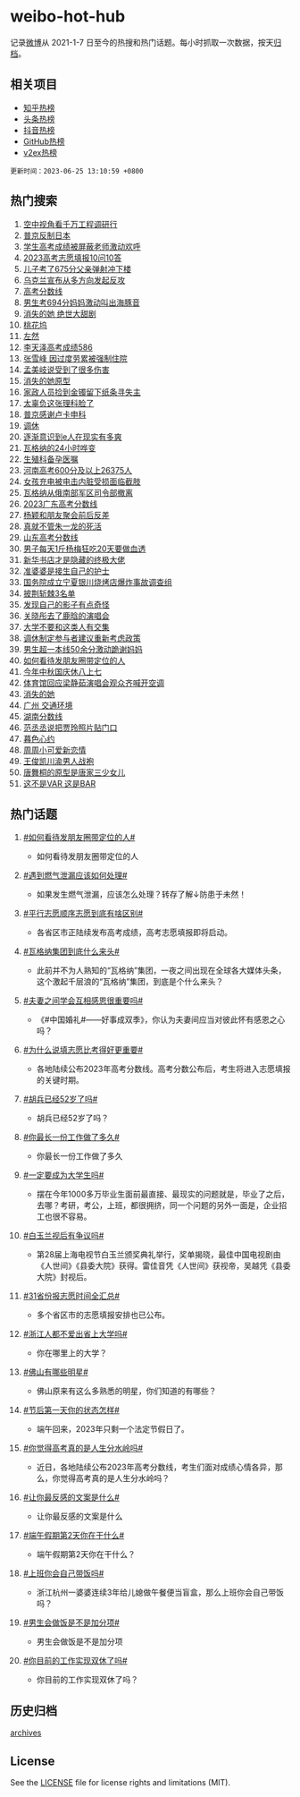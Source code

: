 # weibo-hot-hub

记录[微博](https://www.weibo.com)从 2021-1-7 日至今的热搜和热门话题。每小时抓取一次数据，按天[归档](archives)。

## 相关项目

- [知乎热榜](https://github.com/lonnyzhang423/zhihu-hot-hub)
- [头条热榜](https://github.com/lonnyzhang423/toutiao-hot-hub)
- [抖音热榜](https://github.com/lonnyzhang423/douyin-hot-hub)
- [GitHub热榜](https://github.com/lonnyzhang423/github-hot-hub)
- [v2ex热榜](https://github.com/lonnyzhang423/v2ex-hot-hub)


`更新时间：2023-06-25 13:10:59 +0800`

## 热门搜索

1. [空中视角看千万工程调研行](https://m.weibo.cn/search?containerid=100103type%3D1%26t%3D10%26q%3D%23%E7%A9%BA%E4%B8%AD%E8%A7%86%E8%A7%92%E7%9C%8B%E5%8D%83%E4%B8%87%E5%B7%A5%E7%A8%8B%E8%B0%83%E7%A0%94%E8%A1%8C%23&stream_entry_id=51&isnewpage=1&extparam=seat%3D1%26c_type%3D51%26dgr%3D0%26cate%3D10103%26pos%3D0%26stream_entry_id%3D51%26filter_type%3Drealtimehot%26display_time%3D1687669858%26pre_seqid%3D168766985844102715891&luicode=10000011&lfid=106003type%253D25%2526t%253D3%2526disable_hot%253D1%2526filter_type%253Drealtimehot)
1. [普京反制日本](https://m.weibo.cn/search?containerid=100103type%3D1%26t%3D10%26q%3D%23%E6%99%AE%E4%BA%AC%E5%8F%8D%E5%88%B6%E6%97%A5%E6%9C%AC%23&stream_entry_id=31&isnewpage=1&extparam=seat%3D1%26stream_entry_id%3D31%26band_rank%3D1%26flag%3D1%26dgr%3D0%26c_type%3D31%26pos%3D0%26lcate%3D5001%26cate%3D5001%26q%3D%2523%25E6%2599%25AE%25E4%25BA%25AC%25E5%258F%258D%25E5%2588%25B6%25E6%2597%25A5%25E6%259C%25AC%2523%26realpos%3D1%26filter_type%3Drealtimehot%26display_time%3D1687669858%26pre_seqid%3D168766985844102715891&luicode=10000011&lfid=106003type%253D25%2526t%253D3%2526disable_hot%253D1%2526filter_type%253Drealtimehot)
1. [学生高考成绩被屏蔽老师激动欢呼](https://m.weibo.cn/search?containerid=100103type%3D1%26t%3D10%26q%3D%23%E5%AD%A6%E7%94%9F%E9%AB%98%E8%80%83%E6%88%90%E7%BB%A9%E8%A2%AB%E5%B1%8F%E8%94%BD%E8%80%81%E5%B8%88%E6%BF%80%E5%8A%A8%E6%AC%A2%E5%91%BC%23&stream_entry_id=31&isnewpage=1&extparam=seat%3D1%26stream_entry_id%3D31%26band_rank%3D2%26flag%3D32768%26dgr%3D0%26c_type%3D31%26pos%3D1%26lcate%3D5001%26cate%3D5001%26q%3D%2523%25E5%25AD%25A6%25E7%2594%259F%25E9%25AB%2598%25E8%2580%2583%25E6%2588%2590%25E7%25BB%25A9%25E8%25A2%25AB%25E5%25B1%258F%25E8%2594%25BD%25E8%2580%2581%25E5%25B8%2588%25E6%25BF%2580%25E5%258A%25A8%25E6%25AC%25A2%25E5%2591%25BC%2523%26realpos%3D2%26filter_type%3Drealtimehot%26display_time%3D1687669858%26pre_seqid%3D168766985844102715891&luicode=10000011&lfid=106003type%253D25%2526t%253D3%2526disable_hot%253D1%2526filter_type%253Drealtimehot)
1. [2023高考志愿填报10问10答](https://m.weibo.cn/search?containerid=100103type%3D1%26t%3D10%26q%3D%232023%E9%AB%98%E8%80%83%E5%BF%97%E6%84%BF%E5%A1%AB%E6%8A%A510%E9%97%AE10%E7%AD%94%23&stream_entry_id=31&isnewpage=1&extparam=seat%3D1%26stream_entry_id%3D31%26band_rank%3D3%26flag%3D1%26dgr%3D0%26c_type%3D31%26pos%3D2%26lcate%3D5001%26cate%3D5001%26q%3D%25232023%25E9%25AB%2598%25E8%2580%2583%25E5%25BF%2597%25E6%2584%25BF%25E5%25A1%25AB%25E6%258A%25A510%25E9%2597%25AE10%25E7%25AD%2594%2523%26realpos%3D3%26filter_type%3Drealtimehot%26display_time%3D1687669858%26pre_seqid%3D168766985844102715891&luicode=10000011&lfid=106003type%253D25%2526t%253D3%2526disable_hot%253D1%2526filter_type%253Drealtimehot)
1. [儿子考了675分父亲弹射冲下楼](https://m.weibo.cn/search?containerid=100103type%3D1%26t%3D10%26q%3D%23%E5%84%BF%E5%AD%90%E8%80%83%E4%BA%86675%E5%88%86%E7%88%B6%E4%BA%B2%E5%BC%B9%E5%B0%84%E5%86%B2%E4%B8%8B%E6%A5%BC%23&stream_entry_id=31&isnewpage=1&extparam=seat%3D1%26stream_entry_id%3D31%26band_rank%3D4%26flag%3D32768%26dgr%3D0%26c_type%3D31%26pos%3D3%26lcate%3D5001%26cate%3D5001%26q%3D%2523%25E5%2584%25BF%25E5%25AD%2590%25E8%2580%2583%25E4%25BA%2586675%25E5%2588%2586%25E7%2588%25B6%25E4%25BA%25B2%25E5%25BC%25B9%25E5%25B0%2584%25E5%2586%25B2%25E4%25B8%258B%25E6%25A5%25BC%2523%26realpos%3D4%26filter_type%3Drealtimehot%26display_time%3D1687669858%26pre_seqid%3D168766985844102715891&luicode=10000011&lfid=106003type%253D25%2526t%253D3%2526disable_hot%253D1%2526filter_type%253Drealtimehot)
1. [乌克兰宣布从多方向发起反攻](https://m.weibo.cn/search?containerid=100103type%3D1%26t%3D10%26q%3D%23%E4%B9%8C%E5%85%8B%E5%85%B0%E5%AE%A3%E5%B8%83%E4%BB%8E%E5%A4%9A%E6%96%B9%E5%90%91%E5%8F%91%E8%B5%B7%E5%8F%8D%E6%94%BB%23&stream_entry_id=31&isnewpage=1&extparam=seat%3D1%26stream_entry_id%3D31%26band_rank%3D5%26flag%3D0%26dgr%3D0%26c_type%3D31%26pos%3D4%26lcate%3D5001%26cate%3D5001%26q%3D%2523%25E4%25B9%258C%25E5%2585%258B%25E5%2585%25B0%25E5%25AE%25A3%25E5%25B8%2583%25E4%25BB%258E%25E5%25A4%259A%25E6%2596%25B9%25E5%2590%2591%25E5%258F%2591%25E8%25B5%25B7%25E5%258F%258D%25E6%2594%25BB%2523%26realpos%3D5%26filter_type%3Drealtimehot%26display_time%3D1687669858%26pre_seqid%3D168766985844102715891&luicode=10000011&lfid=106003type%253D25%2526t%253D3%2526disable_hot%253D1%2526filter_type%253Drealtimehot)
1. [高考分数线](https://m.weibo.cn/search?containerid=100103type%3D1%26t%3D10%26q%3D%23%E9%AB%98%E8%80%83%E5%88%86%E6%95%B0%E7%BA%BF%23&stream_entry_id=31&isnewpage=1&extparam=seat%3D1%26stream_entry_id%3D31%26band_rank%3D6%26flag%3D16%26dgr%3D0%26c_type%3D31%26pos%3D5%26lcate%3D5001%26cate%3D5001%26q%3D%2523%25E9%25AB%2598%25E8%2580%2583%25E5%2588%2586%25E6%2595%25B0%25E7%25BA%25BF%2523%26realpos%3D6%26filter_type%3Drealtimehot%26display_time%3D1687669858%26pre_seqid%3D168766985844102715891&luicode=10000011&lfid=106003type%253D25%2526t%253D3%2526disable_hot%253D1%2526filter_type%253Drealtimehot)
1. [男生考694分妈妈激动叫出海豚音](https://m.weibo.cn/search?containerid=100103type%3D1%26t%3D10%26q%3D%23%E7%94%B7%E7%94%9F%E8%80%83694%E5%88%86%E5%A6%88%E5%A6%88%E6%BF%80%E5%8A%A8%E5%8F%AB%E5%87%BA%E6%B5%B7%E8%B1%9A%E9%9F%B3%23&stream_entry_id=31&isnewpage=1&extparam=seat%3D1%26stream_entry_id%3D31%26band_rank%3D7%26flag%3D32768%26dgr%3D0%26c_type%3D31%26pos%3D6%26lcate%3D5001%26cate%3D5001%26q%3D%2523%25E7%2594%25B7%25E7%2594%259F%25E8%2580%2583694%25E5%2588%2586%25E5%25A6%2588%25E5%25A6%2588%25E6%25BF%2580%25E5%258A%25A8%25E5%258F%25AB%25E5%2587%25BA%25E6%25B5%25B7%25E8%25B1%259A%25E9%259F%25B3%2523%26realpos%3D7%26filter_type%3Drealtimehot%26display_time%3D1687669858%26pre_seqid%3D168766985844102715891&luicode=10000011&lfid=106003type%253D25%2526t%253D3%2526disable_hot%253D1%2526filter_type%253Drealtimehot)
1. [消失的她 绝世大甜剧](https://m.weibo.cn/search?containerid=100103type%3D1%26t%3D10%26q%3D%E6%B6%88%E5%A4%B1%E7%9A%84%E5%A5%B9+%E7%BB%9D%E4%B8%96%E5%A4%A7%E7%94%9C%E5%89%A7&stream_entry_id=31&isnewpage=1&extparam=seat%3D1%26stream_entry_id%3D31%26band_rank%3D8%26flag%3D0%26dgr%3D0%26c_type%3D31%26pos%3D7%26lcate%3D5001%26cate%3D5001%26q%3D%25E6%25B6%2588%25E5%25A4%25B1%25E7%259A%2584%25E5%25A5%25B9%2520%25E7%25BB%259D%25E4%25B8%2596%25E5%25A4%25A7%25E7%2594%259C%25E5%2589%25A7%26realpos%3D8%26filter_type%3Drealtimehot%26display_time%3D1687669858%26pre_seqid%3D168766985844102715891&luicode=10000011&lfid=106003type%253D25%2526t%253D3%2526disable_hot%253D1%2526filter_type%253Drealtimehot)
1. [桃花坞](https://m.weibo.cn/search?containerid=100103type%3D1%26t%3D10%26q%3D%E6%A1%83%E8%8A%B1%E5%9D%9E&stream_entry_id=31&isnewpage=1&extparam=seat%3D1%26stream_entry_id%3D31%26band_rank%3D9%26flag%3D1%26dgr%3D0%26c_type%3D31%26pos%3D8%26lcate%3D5001%26cate%3D5001%26q%3D%25E6%25A1%2583%25E8%258A%25B1%25E5%259D%259E%26realpos%3D9%26filter_type%3Drealtimehot%26display_time%3D1687669858%26pre_seqid%3D168766985844102715891&luicode=10000011&lfid=106003type%253D25%2526t%253D3%2526disable_hot%253D1%2526filter_type%253Drealtimehot)
1. [左然](https://m.weibo.cn/search?containerid=100103type%3D1%26t%3D10%26q%3D%E5%B7%A6%E7%84%B6&stream_entry_id=31&isnewpage=1&extparam=seat%3D1%26stream_entry_id%3D31%26band_rank%3D10%26flag%3D1%26dgr%3D0%26c_type%3D31%26pos%3D9%26lcate%3D5001%26cate%3D5001%26q%3D%25E5%25B7%25A6%25E7%2584%25B6%26realpos%3D10%26filter_type%3Drealtimehot%26display_time%3D1687669858%26pre_seqid%3D168766985844102715891&luicode=10000011&lfid=106003type%253D25%2526t%253D3%2526disable_hot%253D1%2526filter_type%253Drealtimehot)
1. [李天泽高考成绩586](https://m.weibo.cn/search?containerid=100103type%3D1%26t%3D10%26q%3D%23%E6%9D%8E%E5%A4%A9%E6%B3%BD%E9%AB%98%E8%80%83%E6%88%90%E7%BB%A9586%23&stream_entry_id=31&isnewpage=1&extparam=seat%3D1%26stream_entry_id%3D31%26band_rank%3D11%26flag%3D2%26dgr%3D0%26c_type%3D31%26pos%3D10%26lcate%3D5001%26cate%3D5001%26q%3D%2523%25E6%259D%258E%25E5%25A4%25A9%25E6%25B3%25BD%25E9%25AB%2598%25E8%2580%2583%25E6%2588%2590%25E7%25BB%25A9586%2523%26realpos%3D11%26filter_type%3Drealtimehot%26display_time%3D1687669858%26pre_seqid%3D168766985844102715891&luicode=10000011&lfid=106003type%253D25%2526t%253D3%2526disable_hot%253D1%2526filter_type%253Drealtimehot)
1. [张雪峰 因过度劳累被强制住院](https://m.weibo.cn/search?containerid=100103type%3D1%26t%3D10%26q%3D%E5%BC%A0%E9%9B%AA%E5%B3%B0+%E5%9B%A0%E8%BF%87%E5%BA%A6%E5%8A%B3%E7%B4%AF%E8%A2%AB%E5%BC%BA%E5%88%B6%E4%BD%8F%E9%99%A2&stream_entry_id=31&isnewpage=1&extparam=seat%3D1%26stream_entry_id%3D31%26band_rank%3D12%26flag%3D2%26dgr%3D0%26c_type%3D31%26pos%3D11%26lcate%3D5001%26cate%3D5001%26q%3D%25E5%25BC%25A0%25E9%259B%25AA%25E5%25B3%25B0%2520%25E5%259B%25A0%25E8%25BF%2587%25E5%25BA%25A6%25E5%258A%25B3%25E7%25B4%25AF%25E8%25A2%25AB%25E5%25BC%25BA%25E5%2588%25B6%25E4%25BD%258F%25E9%2599%25A2%26realpos%3D12%26filter_type%3Drealtimehot%26display_time%3D1687669858%26pre_seqid%3D168766985844102715891&luicode=10000011&lfid=106003type%253D25%2526t%253D3%2526disable_hot%253D1%2526filter_type%253Drealtimehot)
1. [孟美岐说受到了很多伤害](https://m.weibo.cn/search?containerid=100103type%3D1%26t%3D10%26q%3D%23%E5%AD%9F%E7%BE%8E%E5%B2%90%E8%AF%B4%E5%8F%97%E5%88%B0%E4%BA%86%E5%BE%88%E5%A4%9A%E4%BC%A4%E5%AE%B3%23&stream_entry_id=31&isnewpage=1&extparam=seat%3D1%26stream_entry_id%3D31%26band_rank%3D13%26flag%3D1%26dgr%3D0%26c_type%3D31%26pos%3D12%26lcate%3D5001%26cate%3D5001%26q%3D%2523%25E5%25AD%259F%25E7%25BE%258E%25E5%25B2%2590%25E8%25AF%25B4%25E5%258F%2597%25E5%2588%25B0%25E4%25BA%2586%25E5%25BE%2588%25E5%25A4%259A%25E4%25BC%25A4%25E5%25AE%25B3%2523%26realpos%3D13%26filter_type%3Drealtimehot%26display_time%3D1687669858%26pre_seqid%3D168766985844102715891&luicode=10000011&lfid=106003type%253D25%2526t%253D3%2526disable_hot%253D1%2526filter_type%253Drealtimehot)
1. [消失的她原型](https://m.weibo.cn/search?containerid=100103type%3D1%26t%3D10%26q%3D%E6%B6%88%E5%A4%B1%E7%9A%84%E5%A5%B9%E5%8E%9F%E5%9E%8B&stream_entry_id=31&isnewpage=1&extparam=seat%3D1%26stream_entry_id%3D31%26band_rank%3D14%26flag%3D2%26dgr%3D0%26c_type%3D31%26pos%3D13%26lcate%3D5001%26cate%3D5001%26q%3D%25E6%25B6%2588%25E5%25A4%25B1%25E7%259A%2584%25E5%25A5%25B9%25E5%258E%259F%25E5%259E%258B%26realpos%3D14%26filter_type%3Drealtimehot%26display_time%3D1687669858%26pre_seqid%3D168766985844102715891&luicode=10000011&lfid=106003type%253D25%2526t%253D3%2526disable_hot%253D1%2526filter_type%253Drealtimehot)
1. [家政人员捡到金镯留下纸条寻失主](https://m.weibo.cn/search?containerid=100103type%3D1%26t%3D10%26q%3D%23%E5%AE%B6%E6%94%BF%E4%BA%BA%E5%91%98%E6%8D%A1%E5%88%B0%E9%87%91%E9%95%AF%E7%95%99%E4%B8%8B%E7%BA%B8%E6%9D%A1%E5%AF%BB%E5%A4%B1%E4%B8%BB%23&stream_entry_id=31&isnewpage=1&extparam=seat%3D1%26stream_entry_id%3D31%26band_rank%3D15%26flag%3D0%26dgr%3D0%26pos%3D14%26c_type%3D31%26lcate%3D5001%26adid%3D194337%26cate%3D5001%26q%3D%2523%25E5%25AE%25B6%25E6%2594%25BF%25E4%25BA%25BA%25E5%2591%2598%25E6%258D%25A1%25E5%2588%25B0%25E9%2587%2591%25E9%2595%25AF%25E7%2595%2599%25E4%25B8%258B%25E7%25BA%25B8%25E6%259D%25A1%25E5%25AF%25BB%25E5%25A4%25B1%25E4%25B8%25BB%2523%26realpos%3D15%26filter_type%3Drealtimehot%26display_time%3D1687669858%26pre_seqid%3D168766985844102715891&luicode=10000011&lfid=106003type%253D25%2526t%253D3%2526disable_hot%253D1%2526filter_type%253Drealtimehot)
1. [太辜负这张理科脸了](https://m.weibo.cn/search?containerid=100103type%3D1%26t%3D10%26q%3D%E5%A4%AA%E8%BE%9C%E8%B4%9F%E8%BF%99%E5%BC%A0%E7%90%86%E7%A7%91%E8%84%B8%E4%BA%86&stream_entry_id=31&isnewpage=1&extparam=seat%3D1%26stream_entry_id%3D31%26band_rank%3D16%26flag%3D2%26dgr%3D0%26c_type%3D31%26pos%3D15%26lcate%3D5001%26cate%3D5001%26q%3D%25E5%25A4%25AA%25E8%25BE%259C%25E8%25B4%259F%25E8%25BF%2599%25E5%25BC%25A0%25E7%2590%2586%25E7%25A7%2591%25E8%2584%25B8%25E4%25BA%2586%26realpos%3D16%26filter_type%3Drealtimehot%26display_time%3D1687669858%26pre_seqid%3D168766985844102715891&luicode=10000011&lfid=106003type%253D25%2526t%253D3%2526disable_hot%253D1%2526filter_type%253Drealtimehot)
1. [普京感谢卢卡申科](https://m.weibo.cn/search?containerid=100103type%3D1%26t%3D10%26q%3D%23%E6%99%AE%E4%BA%AC%E6%84%9F%E8%B0%A2%E5%8D%A2%E5%8D%A1%E7%94%B3%E7%A7%91%23&stream_entry_id=31&isnewpage=1&extparam=seat%3D1%26stream_entry_id%3D31%26band_rank%3D17%26flag%3D2%26dgr%3D0%26c_type%3D31%26pos%3D16%26lcate%3D5001%26cate%3D5001%26q%3D%2523%25E6%2599%25AE%25E4%25BA%25AC%25E6%2584%259F%25E8%25B0%25A2%25E5%258D%25A2%25E5%258D%25A1%25E7%2594%25B3%25E7%25A7%2591%2523%26realpos%3D17%26filter_type%3Drealtimehot%26display_time%3D1687669858%26pre_seqid%3D168766985844102715891&luicode=10000011&lfid=106003type%253D25%2526t%253D3%2526disable_hot%253D1%2526filter_type%253Drealtimehot)
1. [调休](https://m.weibo.cn/search?containerid=100103type%3D1%26t%3D10%26q%3D%E8%B0%83%E4%BC%91&stream_entry_id=31&isnewpage=1&extparam=seat%3D1%26stream_entry_id%3D31%26band_rank%3D18%26flag%3D0%26dgr%3D0%26c_type%3D31%26pos%3D17%26lcate%3D5001%26cate%3D5001%26q%3D%25E8%25B0%2583%25E4%25BC%2591%26realpos%3D18%26filter_type%3Drealtimehot%26display_time%3D1687669858%26pre_seqid%3D168766985844102715891&luicode=10000011&lfid=106003type%253D25%2526t%253D3%2526disable_hot%253D1%2526filter_type%253Drealtimehot)
1. [逐渐意识到e人在现实有多爽](https://m.weibo.cn/search?containerid=100103type%3D1%26t%3D10%26q%3D%E9%80%90%E6%B8%90%E6%84%8F%E8%AF%86%E5%88%B0e%E4%BA%BA%E5%9C%A8%E7%8E%B0%E5%AE%9E%E6%9C%89%E5%A4%9A%E7%88%BD&stream_entry_id=31&isnewpage=1&extparam=seat%3D1%26stream_entry_id%3D31%26band_rank%3D19%26flag%3D0%26dgr%3D0%26c_type%3D31%26pos%3D18%26lcate%3D5001%26cate%3D5001%26q%3D%25E9%2580%2590%25E6%25B8%2590%25E6%2584%258F%25E8%25AF%2586%25E5%2588%25B0e%25E4%25BA%25BA%25E5%259C%25A8%25E7%258E%25B0%25E5%25AE%259E%25E6%259C%2589%25E5%25A4%259A%25E7%2588%25BD%26realpos%3D19%26filter_type%3Drealtimehot%26display_time%3D1687669858%26pre_seqid%3D168766985844102715891&luicode=10000011&lfid=106003type%253D25%2526t%253D3%2526disable_hot%253D1%2526filter_type%253Drealtimehot)
1. [瓦格纳的24小时哗变](https://m.weibo.cn/search?containerid=100103type%3D1%26t%3D10%26q%3D%23%E7%93%A6%E6%A0%BC%E7%BA%B3%E7%9A%8424%E5%B0%8F%E6%97%B6%E5%93%97%E5%8F%98%23&stream_entry_id=31&isnewpage=1&extparam=seat%3D1%26stream_entry_id%3D31%26band_rank%3D20%26flag%3D0%26dgr%3D0%26c_type%3D31%26pos%3D19%26lcate%3D5001%26cate%3D5001%26q%3D%2523%25E7%2593%25A6%25E6%25A0%25BC%25E7%25BA%25B3%25E7%259A%258424%25E5%25B0%258F%25E6%2597%25B6%25E5%2593%2597%25E5%258F%2598%2523%26realpos%3D20%26filter_type%3Drealtimehot%26display_time%3D1687669858%26pre_seqid%3D168766985844102715891&luicode=10000011&lfid=106003type%253D25%2526t%253D3%2526disable_hot%253D1%2526filter_type%253Drealtimehot)
1. [生殖科备孕医嘱](https://m.weibo.cn/search?containerid=100103type%3D1%26t%3D10%26q%3D%E7%94%9F%E6%AE%96%E7%A7%91%E5%A4%87%E5%AD%95%E5%8C%BB%E5%98%B1&stream_entry_id=31&isnewpage=1&extparam=seat%3D1%26stream_entry_id%3D31%26band_rank%3D21%26flag%3D1%26dgr%3D0%26c_type%3D31%26pos%3D20%26lcate%3D5001%26cate%3D5001%26q%3D%25E7%2594%259F%25E6%25AE%2596%25E7%25A7%2591%25E5%25A4%2587%25E5%25AD%2595%25E5%258C%25BB%25E5%2598%25B1%26realpos%3D21%26filter_type%3Drealtimehot%26display_time%3D1687669858%26pre_seqid%3D168766985844102715891&luicode=10000011&lfid=106003type%253D25%2526t%253D3%2526disable_hot%253D1%2526filter_type%253Drealtimehot)
1. [河南高考600分及以上26375人](https://m.weibo.cn/search?containerid=100103type%3D1%26t%3D10%26q%3D%23%E6%B2%B3%E5%8D%97%E9%AB%98%E8%80%83600%E5%88%86%E5%8F%8A%E4%BB%A5%E4%B8%8A26375%E4%BA%BA%23&stream_entry_id=31&isnewpage=1&extparam=seat%3D1%26stream_entry_id%3D31%26band_rank%3D22%26flag%3D1%26dgr%3D0%26c_type%3D31%26pos%3D21%26lcate%3D5001%26cate%3D5001%26q%3D%2523%25E6%25B2%25B3%25E5%258D%2597%25E9%25AB%2598%25E8%2580%2583600%25E5%2588%2586%25E5%258F%258A%25E4%25BB%25A5%25E4%25B8%258A26375%25E4%25BA%25BA%2523%26realpos%3D22%26filter_type%3Drealtimehot%26display_time%3D1687669858%26pre_seqid%3D168766985844102715891&luicode=10000011&lfid=106003type%253D25%2526t%253D3%2526disable_hot%253D1%2526filter_type%253Drealtimehot)
1. [女孩充电被电击内脏受损面临截肢](https://m.weibo.cn/search?containerid=100103type%3D1%26t%3D10%26q%3D%23%E5%A5%B3%E5%AD%A9%E5%85%85%E7%94%B5%E8%A2%AB%E7%94%B5%E5%87%BB%E5%86%85%E8%84%8F%E5%8F%97%E6%8D%9F%E9%9D%A2%E4%B8%B4%E6%88%AA%E8%82%A2%23&stream_entry_id=31&isnewpage=1&extparam=seat%3D1%26stream_entry_id%3D31%26band_rank%3D23%26flag%3D2%26dgr%3D0%26c_type%3D31%26pos%3D22%26lcate%3D5001%26cate%3D5001%26q%3D%2523%25E5%25A5%25B3%25E5%25AD%25A9%25E5%2585%2585%25E7%2594%25B5%25E8%25A2%25AB%25E7%2594%25B5%25E5%2587%25BB%25E5%2586%2585%25E8%2584%258F%25E5%258F%2597%25E6%258D%259F%25E9%259D%25A2%25E4%25B8%25B4%25E6%2588%25AA%25E8%2582%25A2%2523%26realpos%3D23%26filter_type%3Drealtimehot%26display_time%3D1687669858%26pre_seqid%3D168766985844102715891&luicode=10000011&lfid=106003type%253D25%2526t%253D3%2526disable_hot%253D1%2526filter_type%253Drealtimehot)
1. [瓦格纳从俄南部军区司令部撤离](https://m.weibo.cn/search?containerid=100103type%3D1%26t%3D10%26q%3D%23%E7%93%A6%E6%A0%BC%E7%BA%B3%E4%BB%8E%E4%BF%84%E5%8D%97%E9%83%A8%E5%86%9B%E5%8C%BA%E5%8F%B8%E4%BB%A4%E9%83%A8%E6%92%A4%E7%A6%BB%23&stream_entry_id=31&isnewpage=1&extparam=seat%3D1%26stream_entry_id%3D31%26band_rank%3D24%26flag%3D0%26dgr%3D0%26c_type%3D31%26pos%3D23%26lcate%3D5001%26cate%3D5001%26q%3D%2523%25E7%2593%25A6%25E6%25A0%25BC%25E7%25BA%25B3%25E4%25BB%258E%25E4%25BF%2584%25E5%258D%2597%25E9%2583%25A8%25E5%2586%259B%25E5%258C%25BA%25E5%258F%25B8%25E4%25BB%25A4%25E9%2583%25A8%25E6%2592%25A4%25E7%25A6%25BB%2523%26realpos%3D24%26filter_type%3Drealtimehot%26display_time%3D1687669858%26pre_seqid%3D168766985844102715891&luicode=10000011&lfid=106003type%253D25%2526t%253D3%2526disable_hot%253D1%2526filter_type%253Drealtimehot)
1. [2023广东高考分数线](https://m.weibo.cn/search?containerid=100103type%3D1%26t%3D10%26q%3D%232023%E5%B9%BF%E4%B8%9C%E9%AB%98%E8%80%83%E5%88%86%E6%95%B0%E7%BA%BF%23&stream_entry_id=31&isnewpage=1&extparam=seat%3D1%26stream_entry_id%3D31%26band_rank%3D25%26flag%3D0%26dgr%3D0%26c_type%3D31%26pos%3D24%26lcate%3D5001%26cate%3D5001%26q%3D%25232023%25E5%25B9%25BF%25E4%25B8%259C%25E9%25AB%2598%25E8%2580%2583%25E5%2588%2586%25E6%2595%25B0%25E7%25BA%25BF%2523%26realpos%3D25%26filter_type%3Drealtimehot%26display_time%3D1687669858%26pre_seqid%3D168766985844102715891&luicode=10000011&lfid=106003type%253D25%2526t%253D3%2526disable_hot%253D1%2526filter_type%253Drealtimehot)
1. [杨颖和朋友聚会前后反差](https://m.weibo.cn/search?containerid=100103type%3D1%26t%3D10%26q%3D%23%E6%9D%A8%E9%A2%96%E5%92%8C%E6%9C%8B%E5%8F%8B%E8%81%9A%E4%BC%9A%E5%89%8D%E5%90%8E%E5%8F%8D%E5%B7%AE%23&stream_entry_id=31&isnewpage=1&extparam=seat%3D1%26stream_entry_id%3D31%26band_rank%3D26%26flag%3D0%26dgr%3D0%26c_type%3D31%26pos%3D25%26lcate%3D5001%26cate%3D5001%26q%3D%2523%25E6%259D%25A8%25E9%25A2%2596%25E5%2592%258C%25E6%259C%258B%25E5%258F%258B%25E8%2581%259A%25E4%25BC%259A%25E5%2589%258D%25E5%2590%258E%25E5%258F%258D%25E5%25B7%25AE%2523%26realpos%3D26%26filter_type%3Drealtimehot%26display_time%3D1687669858%26pre_seqid%3D168766985844102715891&luicode=10000011&lfid=106003type%253D25%2526t%253D3%2526disable_hot%253D1%2526filter_type%253Drealtimehot)
1. [真就不管朱一龙的死活](https://m.weibo.cn/search?containerid=100103type%3D1%26t%3D10%26q%3D%23%E7%9C%9F%E5%B0%B1%E4%B8%8D%E7%AE%A1%E6%9C%B1%E4%B8%80%E9%BE%99%E7%9A%84%E6%AD%BB%E6%B4%BB%23&stream_entry_id=31&isnewpage=1&extparam=seat%3D1%26stream_entry_id%3D31%26band_rank%3D27%26flag%3D0%26dgr%3D0%26c_type%3D31%26pos%3D26%26lcate%3D5001%26cate%3D5001%26q%3D%2523%25E7%259C%259F%25E5%25B0%25B1%25E4%25B8%258D%25E7%25AE%25A1%25E6%259C%25B1%25E4%25B8%2580%25E9%25BE%2599%25E7%259A%2584%25E6%25AD%25BB%25E6%25B4%25BB%2523%26realpos%3D27%26filter_type%3Drealtimehot%26display_time%3D1687669858%26pre_seqid%3D168766985844102715891&luicode=10000011&lfid=106003type%253D25%2526t%253D3%2526disable_hot%253D1%2526filter_type%253Drealtimehot)
1. [山东高考分数线](https://m.weibo.cn/search?containerid=100103type%3D1%26t%3D10%26q%3D%23%E5%B1%B1%E4%B8%9C%E9%AB%98%E8%80%83%E5%88%86%E6%95%B0%E7%BA%BF%23&stream_entry_id=31&isnewpage=1&extparam=seat%3D1%26stream_entry_id%3D31%26band_rank%3D28%26flag%3D1%26dgr%3D0%26c_type%3D31%26pos%3D27%26lcate%3D5001%26cate%3D5001%26q%3D%2523%25E5%25B1%25B1%25E4%25B8%259C%25E9%25AB%2598%25E8%2580%2583%25E5%2588%2586%25E6%2595%25B0%25E7%25BA%25BF%2523%26realpos%3D28%26filter_type%3Drealtimehot%26display_time%3D1687669858%26pre_seqid%3D168766985844102715891&luicode=10000011&lfid=106003type%253D25%2526t%253D3%2526disable_hot%253D1%2526filter_type%253Drealtimehot)
1. [男子每天1斤杨梅狂吃20天要做血透](https://m.weibo.cn/search?containerid=100103type%3D1%26t%3D10%26q%3D%23%E7%94%B7%E5%AD%90%E6%AF%8F%E5%A4%A91%E6%96%A4%E6%9D%A8%E6%A2%85%E7%8B%82%E5%90%8320%E5%A4%A9%E8%A6%81%E5%81%9A%E8%A1%80%E9%80%8F%23&stream_entry_id=31&isnewpage=1&extparam=seat%3D1%26stream_entry_id%3D31%26band_rank%3D29%26flag%3D0%26dgr%3D0%26c_type%3D31%26pos%3D28%26lcate%3D5001%26cate%3D5001%26q%3D%2523%25E7%2594%25B7%25E5%25AD%2590%25E6%25AF%258F%25E5%25A4%25A91%25E6%2596%25A4%25E6%259D%25A8%25E6%25A2%2585%25E7%258B%2582%25E5%2590%258320%25E5%25A4%25A9%25E8%25A6%2581%25E5%2581%259A%25E8%25A1%2580%25E9%2580%258F%2523%26realpos%3D29%26filter_type%3Drealtimehot%26display_time%3D1687669858%26pre_seqid%3D168766985844102715891&luicode=10000011&lfid=106003type%253D25%2526t%253D3%2526disable_hot%253D1%2526filter_type%253Drealtimehot)
1. [新华书店才是隐藏的终极大佬](https://m.weibo.cn/search?containerid=100103type%3D1%26t%3D10%26q%3D%E6%96%B0%E5%8D%8E%E4%B9%A6%E5%BA%97%E6%89%8D%E6%98%AF%E9%9A%90%E8%97%8F%E7%9A%84%E7%BB%88%E6%9E%81%E5%A4%A7%E4%BD%AC&stream_entry_id=31&isnewpage=1&extparam=seat%3D1%26stream_entry_id%3D31%26band_rank%3D30%26flag%3D0%26dgr%3D0%26c_type%3D31%26pos%3D29%26lcate%3D5001%26cate%3D5001%26q%3D%25E6%2596%25B0%25E5%258D%258E%25E4%25B9%25A6%25E5%25BA%2597%25E6%2589%258D%25E6%2598%25AF%25E9%259A%2590%25E8%2597%258F%25E7%259A%2584%25E7%25BB%2588%25E6%259E%2581%25E5%25A4%25A7%25E4%25BD%25AC%26realpos%3D30%26filter_type%3Drealtimehot%26display_time%3D1687669858%26pre_seqid%3D168766985844102715891&luicode=10000011&lfid=106003type%253D25%2526t%253D3%2526disable_hot%253D1%2526filter_type%253Drealtimehot)
1. [准婆婆是接生自己的护士](https://m.weibo.cn/search?containerid=100103type%3D1%26t%3D10%26q%3D%E5%87%86%E5%A9%86%E5%A9%86%E6%98%AF%E6%8E%A5%E7%94%9F%E8%87%AA%E5%B7%B1%E7%9A%84%E6%8A%A4%E5%A3%AB&stream_entry_id=31&isnewpage=1&extparam=seat%3D1%26stream_entry_id%3D31%26band_rank%3D31%26flag%3D1%26dgr%3D0%26c_type%3D31%26pos%3D30%26lcate%3D5001%26cate%3D5001%26q%3D%25E5%2587%2586%25E5%25A9%2586%25E5%25A9%2586%25E6%2598%25AF%25E6%258E%25A5%25E7%2594%259F%25E8%2587%25AA%25E5%25B7%25B1%25E7%259A%2584%25E6%258A%25A4%25E5%25A3%25AB%26realpos%3D31%26filter_type%3Drealtimehot%26display_time%3D1687669858%26pre_seqid%3D168766985844102715891&luicode=10000011&lfid=106003type%253D25%2526t%253D3%2526disable_hot%253D1%2526filter_type%253Drealtimehot)
1. [国务院成立宁夏银川烧烤店爆炸事故调查组](https://m.weibo.cn/search?containerid=100103type%3D1%26t%3D10%26q%3D%23%E5%9B%BD%E5%8A%A1%E9%99%A2%E6%88%90%E7%AB%8B%E5%AE%81%E5%A4%8F%E9%93%B6%E5%B7%9D%E7%83%A7%E7%83%A4%E5%BA%97%E7%88%86%E7%82%B8%E4%BA%8B%E6%95%85%E8%B0%83%E6%9F%A5%E7%BB%84%23&stream_entry_id=31&isnewpage=1&extparam=seat%3D1%26stream_entry_id%3D31%26band_rank%3D32%26flag%3D1%26dgr%3D0%26c_type%3D31%26pos%3D31%26lcate%3D5001%26cate%3D5001%26q%3D%2523%25E5%259B%25BD%25E5%258A%25A1%25E9%2599%25A2%25E6%2588%2590%25E7%25AB%258B%25E5%25AE%2581%25E5%25A4%258F%25E9%2593%25B6%25E5%25B7%259D%25E7%2583%25A7%25E7%2583%25A4%25E5%25BA%2597%25E7%2588%2586%25E7%2582%25B8%25E4%25BA%258B%25E6%2595%2585%25E8%25B0%2583%25E6%259F%25A5%25E7%25BB%2584%2523%26realpos%3D32%26filter_type%3Drealtimehot%26display_time%3D1687669858%26pre_seqid%3D168766985844102715891&luicode=10000011&lfid=106003type%253D25%2526t%253D3%2526disable_hot%253D1%2526filter_type%253Drealtimehot)
1. [披荆斩棘3名单](https://m.weibo.cn/search?containerid=100103type%3D1%26t%3D10%26q%3D%23%E6%8A%AB%E8%8D%86%E6%96%A9%E6%A3%983%E5%90%8D%E5%8D%95%23&stream_entry_id=31&isnewpage=1&extparam=seat%3D1%26stream_entry_id%3D31%26band_rank%3D33%26flag%3D0%26dgr%3D0%26c_type%3D31%26pos%3D32%26lcate%3D5001%26cate%3D5001%26q%3D%2523%25E6%258A%25AB%25E8%258D%2586%25E6%2596%25A9%25E6%25A3%25983%25E5%2590%258D%25E5%258D%2595%2523%26realpos%3D33%26filter_type%3Drealtimehot%26display_time%3D1687669858%26pre_seqid%3D168766985844102715891&luicode=10000011&lfid=106003type%253D25%2526t%253D3%2526disable_hot%253D1%2526filter_type%253Drealtimehot)
1. [发现自己的影子有点奇怪](https://m.weibo.cn/search?containerid=100103type%3D1%26t%3D10%26q%3D%E5%8F%91%E7%8E%B0%E8%87%AA%E5%B7%B1%E7%9A%84%E5%BD%B1%E5%AD%90%E6%9C%89%E7%82%B9%E5%A5%87%E6%80%AA&stream_entry_id=31&isnewpage=1&extparam=seat%3D1%26stream_entry_id%3D31%26band_rank%3D34%26flag%3D1%26dgr%3D0%26c_type%3D31%26pos%3D33%26lcate%3D5001%26cate%3D5001%26q%3D%25E5%258F%2591%25E7%258E%25B0%25E8%2587%25AA%25E5%25B7%25B1%25E7%259A%2584%25E5%25BD%25B1%25E5%25AD%2590%25E6%259C%2589%25E7%2582%25B9%25E5%25A5%2587%25E6%2580%25AA%26realpos%3D34%26filter_type%3Drealtimehot%26display_time%3D1687669858%26pre_seqid%3D168766985844102715891&luicode=10000011&lfid=106003type%253D25%2526t%253D3%2526disable_hot%253D1%2526filter_type%253Drealtimehot)
1. [关晓彤去了鹿晗的演唱会](https://m.weibo.cn/search?containerid=100103type%3D1%26t%3D10%26q%3D%23%E5%85%B3%E6%99%93%E5%BD%A4%E5%8E%BB%E4%BA%86%E9%B9%BF%E6%99%97%E7%9A%84%E6%BC%94%E5%94%B1%E4%BC%9A%23&stream_entry_id=31&isnewpage=1&extparam=seat%3D1%26stream_entry_id%3D31%26band_rank%3D35%26flag%3D0%26dgr%3D0%26c_type%3D31%26pos%3D34%26lcate%3D5001%26cate%3D5001%26q%3D%2523%25E5%2585%25B3%25E6%2599%2593%25E5%25BD%25A4%25E5%258E%25BB%25E4%25BA%2586%25E9%25B9%25BF%25E6%2599%2597%25E7%259A%2584%25E6%25BC%2594%25E5%2594%25B1%25E4%25BC%259A%2523%26realpos%3D35%26filter_type%3Drealtimehot%26display_time%3D1687669858%26pre_seqid%3D168766985844102715891&luicode=10000011&lfid=106003type%253D25%2526t%253D3%2526disable_hot%253D1%2526filter_type%253Drealtimehot)
1. [大学不要和这类人有交集](https://m.weibo.cn/search?containerid=100103type%3D1%26t%3D10%26q%3D%E5%A4%A7%E5%AD%A6%E4%B8%8D%E8%A6%81%E5%92%8C%E8%BF%99%E7%B1%BB%E4%BA%BA%E6%9C%89%E4%BA%A4%E9%9B%86&stream_entry_id=31&isnewpage=1&extparam=seat%3D1%26stream_entry_id%3D31%26band_rank%3D36%26flag%3D0%26dgr%3D0%26c_type%3D31%26pos%3D35%26lcate%3D5001%26cate%3D5001%26q%3D%25E5%25A4%25A7%25E5%25AD%25A6%25E4%25B8%258D%25E8%25A6%2581%25E5%2592%258C%25E8%25BF%2599%25E7%25B1%25BB%25E4%25BA%25BA%25E6%259C%2589%25E4%25BA%25A4%25E9%259B%2586%26realpos%3D36%26filter_type%3Drealtimehot%26display_time%3D1687669858%26pre_seqid%3D168766985844102715891&luicode=10000011&lfid=106003type%253D25%2526t%253D3%2526disable_hot%253D1%2526filter_type%253Drealtimehot)
1. [调休制定参与者建议重新考虑政策](https://m.weibo.cn/search?containerid=100103type%3D1%26t%3D10%26q%3D%23%E8%B0%83%E4%BC%91%E5%88%B6%E5%AE%9A%E5%8F%82%E4%B8%8E%E8%80%85%E5%BB%BA%E8%AE%AE%E9%87%8D%E6%96%B0%E8%80%83%E8%99%91%E6%94%BF%E7%AD%96%23&stream_entry_id=31&isnewpage=1&extparam=seat%3D1%26stream_entry_id%3D31%26band_rank%3D37%26flag%3D0%26dgr%3D0%26c_type%3D31%26pos%3D36%26lcate%3D5001%26cate%3D5001%26q%3D%2523%25E8%25B0%2583%25E4%25BC%2591%25E5%2588%25B6%25E5%25AE%259A%25E5%258F%2582%25E4%25B8%258E%25E8%2580%2585%25E5%25BB%25BA%25E8%25AE%25AE%25E9%2587%258D%25E6%2596%25B0%25E8%2580%2583%25E8%2599%2591%25E6%2594%25BF%25E7%25AD%2596%2523%26realpos%3D37%26filter_type%3Drealtimehot%26display_time%3D1687669858%26pre_seqid%3D168766985844102715891&luicode=10000011&lfid=106003type%253D25%2526t%253D3%2526disable_hot%253D1%2526filter_type%253Drealtimehot)
1. [男生超一本线50余分激动跪谢妈妈](https://m.weibo.cn/search?containerid=100103type%3D1%26t%3D10%26q%3D%23%E7%94%B7%E7%94%9F%E8%B6%85%E4%B8%80%E6%9C%AC%E7%BA%BF50%E4%BD%99%E5%88%86%E6%BF%80%E5%8A%A8%E8%B7%AA%E8%B0%A2%E5%A6%88%E5%A6%88%23&stream_entry_id=31&isnewpage=1&extparam=seat%3D1%26stream_entry_id%3D31%26band_rank%3D38%26flag%3D32768%26dgr%3D0%26c_type%3D31%26pos%3D37%26lcate%3D5001%26cate%3D5001%26q%3D%2523%25E7%2594%25B7%25E7%2594%259F%25E8%25B6%2585%25E4%25B8%2580%25E6%259C%25AC%25E7%25BA%25BF50%25E4%25BD%2599%25E5%2588%2586%25E6%25BF%2580%25E5%258A%25A8%25E8%25B7%25AA%25E8%25B0%25A2%25E5%25A6%2588%25E5%25A6%2588%2523%26realpos%3D38%26filter_type%3Drealtimehot%26display_time%3D1687669858%26pre_seqid%3D168766985844102715891&luicode=10000011&lfid=106003type%253D25%2526t%253D3%2526disable_hot%253D1%2526filter_type%253Drealtimehot)
1. [如何看待发朋友圈带定位的人](https://m.weibo.cn/search?containerid=100103type%3D1%26t%3D10%26q%3D%23%E5%A6%82%E4%BD%95%E7%9C%8B%E5%BE%85%E5%8F%91%E6%9C%8B%E5%8F%8B%E5%9C%88%E5%B8%A6%E5%AE%9A%E4%BD%8D%E7%9A%84%E4%BA%BA%23&stream_entry_id=31&isnewpage=1&extparam=seat%3D1%26stream_entry_id%3D31%26band_rank%3D39%26flag%3D0%26dgr%3D0%26c_type%3D31%26pos%3D38%26lcate%3D5001%26cate%3D5001%26q%3D%2523%25E5%25A6%2582%25E4%25BD%2595%25E7%259C%258B%25E5%25BE%2585%25E5%258F%2591%25E6%259C%258B%25E5%258F%258B%25E5%259C%2588%25E5%25B8%25A6%25E5%25AE%259A%25E4%25BD%258D%25E7%259A%2584%25E4%25BA%25BA%2523%26realpos%3D39%26filter_type%3Drealtimehot%26display_time%3D1687669858%26pre_seqid%3D168766985844102715891&luicode=10000011&lfid=106003type%253D25%2526t%253D3%2526disable_hot%253D1%2526filter_type%253Drealtimehot)
1. [今年中秋国庆休八上七](https://m.weibo.cn/search?containerid=100103type%3D1%26t%3D10%26q%3D%23%E4%BB%8A%E5%B9%B4%E4%B8%AD%E7%A7%8B%E5%9B%BD%E5%BA%86%E4%BC%91%E5%85%AB%E4%B8%8A%E4%B8%83%23&stream_entry_id=31&isnewpage=1&extparam=seat%3D1%26stream_entry_id%3D31%26band_rank%3D40%26flag%3D0%26dgr%3D0%26c_type%3D31%26pos%3D39%26lcate%3D5001%26cate%3D5001%26q%3D%2523%25E4%25BB%258A%25E5%25B9%25B4%25E4%25B8%25AD%25E7%25A7%258B%25E5%259B%25BD%25E5%25BA%2586%25E4%25BC%2591%25E5%2585%25AB%25E4%25B8%258A%25E4%25B8%2583%2523%26realpos%3D40%26filter_type%3Drealtimehot%26display_time%3D1687669858%26pre_seqid%3D168766985844102715891&luicode=10000011&lfid=106003type%253D25%2526t%253D3%2526disable_hot%253D1%2526filter_type%253Drealtimehot)
1. [体育馆回应梁静茹演唱会观众齐喊开空调](https://m.weibo.cn/search?containerid=100103type%3D1%26t%3D10%26q%3D%23%E4%BD%93%E8%82%B2%E9%A6%86%E5%9B%9E%E5%BA%94%E6%A2%81%E9%9D%99%E8%8C%B9%E6%BC%94%E5%94%B1%E4%BC%9A%E8%A7%82%E4%BC%97%E9%BD%90%E5%96%8A%E5%BC%80%E7%A9%BA%E8%B0%83%23&stream_entry_id=31&isnewpage=1&extparam=seat%3D1%26stream_entry_id%3D31%26band_rank%3D41%26flag%3D0%26dgr%3D0%26c_type%3D31%26pos%3D40%26lcate%3D5001%26cate%3D5001%26q%3D%2523%25E4%25BD%2593%25E8%2582%25B2%25E9%25A6%2586%25E5%259B%259E%25E5%25BA%2594%25E6%25A2%2581%25E9%259D%2599%25E8%258C%25B9%25E6%25BC%2594%25E5%2594%25B1%25E4%25BC%259A%25E8%25A7%2582%25E4%25BC%2597%25E9%25BD%2590%25E5%2596%258A%25E5%25BC%2580%25E7%25A9%25BA%25E8%25B0%2583%2523%26realpos%3D41%26filter_type%3Drealtimehot%26display_time%3D1687669858%26pre_seqid%3D168766985844102715891&luicode=10000011&lfid=106003type%253D25%2526t%253D3%2526disable_hot%253D1%2526filter_type%253Drealtimehot)
1. [消失的她](https://m.weibo.cn/search?containerid=100103type%3D1%26t%3D10%26q%3D%E6%B6%88%E5%A4%B1%E7%9A%84%E5%A5%B9&stream_entry_id=31&isnewpage=1&extparam=seat%3D1%26stream_entry_id%3D31%26band_rank%3D42%26flag%3D0%26dgr%3D0%26c_type%3D31%26pos%3D41%26lcate%3D5001%26cate%3D5001%26q%3D%25E6%25B6%2588%25E5%25A4%25B1%25E7%259A%2584%25E5%25A5%25B9%26realpos%3D42%26filter_type%3Drealtimehot%26display_time%3D1687669858%26pre_seqid%3D168766985844102715891&luicode=10000011&lfid=106003type%253D25%2526t%253D3%2526disable_hot%253D1%2526filter_type%253Drealtimehot)
1. [广州 交通环境](https://m.weibo.cn/search?containerid=100103type%3D1%26t%3D10%26q%3D%E5%B9%BF%E5%B7%9E+%E4%BA%A4%E9%80%9A%E7%8E%AF%E5%A2%83&stream_entry_id=31&isnewpage=1&extparam=seat%3D1%26stream_entry_id%3D31%26band_rank%3D43%26flag%3D1%26dgr%3D0%26c_type%3D31%26pos%3D42%26lcate%3D5001%26cate%3D5001%26q%3D%25E5%25B9%25BF%25E5%25B7%259E%2520%25E4%25BA%25A4%25E9%2580%259A%25E7%258E%25AF%25E5%25A2%2583%26realpos%3D43%26filter_type%3Drealtimehot%26display_time%3D1687669858%26pre_seqid%3D168766985844102715891&luicode=10000011&lfid=106003type%253D25%2526t%253D3%2526disable_hot%253D1%2526filter_type%253Drealtimehot)
1. [湖南分数线](https://m.weibo.cn/search?containerid=100103type%3D1%26t%3D10%26q%3D%E6%B9%96%E5%8D%97%E5%88%86%E6%95%B0%E7%BA%BF&stream_entry_id=31&isnewpage=1&extparam=seat%3D1%26stream_entry_id%3D31%26band_rank%3D44%26flag%3D0%26dgr%3D0%26c_type%3D31%26pos%3D43%26lcate%3D5001%26cate%3D5001%26q%3D%25E6%25B9%2596%25E5%258D%2597%25E5%2588%2586%25E6%2595%25B0%25E7%25BA%25BF%26realpos%3D44%26filter_type%3Drealtimehot%26display_time%3D1687669858%26pre_seqid%3D168766985844102715891&luicode=10000011&lfid=106003type%253D25%2526t%253D3%2526disable_hot%253D1%2526filter_type%253Drealtimehot)
1. [范丞丞说把贾玲照片贴门口](https://m.weibo.cn/search?containerid=100103type%3D1%26t%3D10%26q%3D%23%E8%8C%83%E4%B8%9E%E4%B8%9E%E8%AF%B4%E6%8A%8A%E8%B4%BE%E7%8E%B2%E7%85%A7%E7%89%87%E8%B4%B4%E9%97%A8%E5%8F%A3%23&stream_entry_id=31&isnewpage=1&extparam=seat%3D1%26stream_entry_id%3D31%26band_rank%3D45%26flag%3D0%26dgr%3D0%26c_type%3D31%26pos%3D44%26lcate%3D5001%26cate%3D5001%26q%3D%2523%25E8%258C%2583%25E4%25B8%259E%25E4%25B8%259E%25E8%25AF%25B4%25E6%258A%258A%25E8%25B4%25BE%25E7%258E%25B2%25E7%2585%25A7%25E7%2589%2587%25E8%25B4%25B4%25E9%2597%25A8%25E5%258F%25A3%2523%26realpos%3D45%26filter_type%3Drealtimehot%26display_time%3D1687669858%26pre_seqid%3D168766985844102715891&luicode=10000011&lfid=106003type%253D25%2526t%253D3%2526disable_hot%253D1%2526filter_type%253Drealtimehot)
1. [暮色心约](https://m.weibo.cn/search?containerid=100103type%3D1%26t%3D10%26q%3D%E6%9A%AE%E8%89%B2%E5%BF%83%E7%BA%A6&stream_entry_id=31&isnewpage=1&extparam=seat%3D1%26stream_entry_id%3D31%26band_rank%3D46%26flag%3D1%26dgr%3D0%26c_type%3D31%26pos%3D45%26lcate%3D5001%26cate%3D5001%26q%3D%25E6%259A%25AE%25E8%2589%25B2%25E5%25BF%2583%25E7%25BA%25A6%26realpos%3D46%26filter_type%3Drealtimehot%26display_time%3D1687669858%26pre_seqid%3D168766985844102715891&luicode=10000011&lfid=106003type%253D25%2526t%253D3%2526disable_hot%253D1%2526filter_type%253Drealtimehot)
1. [周周小可爱新恋情](https://m.weibo.cn/search?containerid=100103type%3D1%26t%3D10%26q%3D%E5%91%A8%E5%91%A8%E5%B0%8F%E5%8F%AF%E7%88%B1%E6%96%B0%E6%81%8B%E6%83%85&stream_entry_id=31&isnewpage=1&extparam=seat%3D1%26stream_entry_id%3D31%26band_rank%3D47%26flag%3D0%26dgr%3D0%26c_type%3D31%26pos%3D46%26lcate%3D5001%26cate%3D5001%26q%3D%25E5%2591%25A8%25E5%2591%25A8%25E5%25B0%258F%25E5%258F%25AF%25E7%2588%25B1%25E6%2596%25B0%25E6%2581%258B%25E6%2583%2585%26realpos%3D47%26filter_type%3Drealtimehot%26display_time%3D1687669858%26pre_seqid%3D168766985844102715891&luicode=10000011&lfid=106003type%253D25%2526t%253D3%2526disable_hot%253D1%2526filter_type%253Drealtimehot)
1. [王俊凯川渝男人战袍](https://m.weibo.cn/search?containerid=100103type%3D1%26t%3D10%26q%3D%23%E7%8E%8B%E4%BF%8A%E5%87%AF%E5%B7%9D%E6%B8%9D%E7%94%B7%E4%BA%BA%E6%88%98%E8%A2%8D%23&stream_entry_id=31&isnewpage=1&extparam=seat%3D1%26stream_entry_id%3D31%26band_rank%3D48%26flag%3D1%26dgr%3D0%26c_type%3D31%26pos%3D47%26lcate%3D5001%26cate%3D5001%26q%3D%2523%25E7%258E%258B%25E4%25BF%258A%25E5%2587%25AF%25E5%25B7%259D%25E6%25B8%259D%25E7%2594%25B7%25E4%25BA%25BA%25E6%2588%2598%25E8%25A2%258D%2523%26realpos%3D48%26filter_type%3Drealtimehot%26display_time%3D1687669858%26pre_seqid%3D168766985844102715891&luicode=10000011&lfid=106003type%253D25%2526t%253D3%2526disable_hot%253D1%2526filter_type%253Drealtimehot)
1. [唐舞桐的原型是唐家三少女儿](https://m.weibo.cn/search?containerid=100103type%3D1%26t%3D10%26q%3D%23%E5%94%90%E8%88%9E%E6%A1%90%E7%9A%84%E5%8E%9F%E5%9E%8B%E6%98%AF%E5%94%90%E5%AE%B6%E4%B8%89%E5%B0%91%E5%A5%B3%E5%84%BF%23&stream_entry_id=31&isnewpage=1&extparam=seat%3D1%26stream_entry_id%3D31%26band_rank%3D49%26flag%3D0%26dgr%3D0%26c_type%3D31%26pos%3D48%26lcate%3D5001%26cate%3D5001%26q%3D%2523%25E5%2594%2590%25E8%2588%259E%25E6%25A1%2590%25E7%259A%2584%25E5%258E%259F%25E5%259E%258B%25E6%2598%25AF%25E5%2594%2590%25E5%25AE%25B6%25E4%25B8%2589%25E5%25B0%2591%25E5%25A5%25B3%25E5%2584%25BF%2523%26realpos%3D49%26filter_type%3Drealtimehot%26display_time%3D1687669858%26pre_seqid%3D168766985844102715891&luicode=10000011&lfid=106003type%253D25%2526t%253D3%2526disable_hot%253D1%2526filter_type%253Drealtimehot)
1. [这不是VAR 这是BAR](https://m.weibo.cn/search?containerid=100103type%3D1%26t%3D10%26q%3D%E8%BF%99%E4%B8%8D%E6%98%AFVAR+%E8%BF%99%E6%98%AFBAR&stream_entry_id=31&isnewpage=1&extparam=seat%3D1%26stream_entry_id%3D31%26band_rank%3D50%26flag%3D1%26dgr%3D0%26c_type%3D31%26pos%3D49%26lcate%3D5001%26cate%3D5001%26q%3D%25E8%25BF%2599%25E4%25B8%258D%25E6%2598%25AFVAR%2520%25E8%25BF%2599%25E6%2598%25AFBAR%26realpos%3D50%26filter_type%3Drealtimehot%26display_time%3D1687669858%26pre_seqid%3D168766985844102715891&luicode=10000011&lfid=106003type%253D25%2526t%253D3%2526disable_hot%253D1%2526filter_type%253Drealtimehot)

## 热门话题

1. [#如何看待发朋友圈带定位的人#](https://m.weibo.cn/search?containerid=231522type%3D1%26t%3D10%26q%3D%23%E5%A6%82%E4%BD%95%E7%9C%8B%E5%BE%85%E5%8F%91%E6%9C%8B%E5%8F%8B%E5%9C%88%E5%B8%A6%E5%AE%9A%E4%BD%8D%E7%9A%84%E4%BA%BA%23&stream_entry_id=128&isnewpage=1&extparam=seat%3D1%26lcate%3D5004%26cate%3D5004%26dgr%3D0%26unitid%3D1687659720718%26c_type%3D128%26pos%3D1-0-0%26display_time%3D1687669859%26pre_seqid%3D1687669859480018440237&luicode=10000011&lfid=231648_-_4)
    - 如何看待发朋友圈带定位的人

1. [#遇到燃气泄漏应该如何处理#](https://m.weibo.cn/search?containerid=231522type%3D1%26t%3D10%26q%3D%23%E9%81%87%E5%88%B0%E7%87%83%E6%B0%94%E6%B3%84%E6%BC%8F%E5%BA%94%E8%AF%A5%E5%A6%82%E4%BD%95%E5%A4%84%E7%90%86%23&stream_entry_id=128&isnewpage=1&extparam=seat%3D1%26lcate%3D5004%26cate%3D5004%26dgr%3D0%26unitid%3D1687509109706%26c_type%3D128%26pos%3D1-0-1%26display_time%3D1687669859%26pre_seqid%3D1687669859480018440237&luicode=10000011&lfid=231648_-_4)
    - 如果发生燃气泄漏，应该怎么处理？转存了解↓防患于未然！

1. [#平行志愿顺序志愿到底有啥区别#](https://m.weibo.cn/search?containerid=231522type%3D1%26t%3D10%26q%3D%23%E5%B9%B3%E8%A1%8C%E5%BF%97%E6%84%BF%E9%A1%BA%E5%BA%8F%E5%BF%97%E6%84%BF%E5%88%B0%E5%BA%95%E6%9C%89%E5%95%A5%E5%8C%BA%E5%88%AB%23&stream_entry_id=128&isnewpage=1&extparam=seat%3D1%26lcate%3D5004%26cate%3D5004%26dgr%3D0%26unitid%3D1687656431627%26c_type%3D128%26pos%3D1-0-2%26display_time%3D1687669859%26pre_seqid%3D1687669859480018440237&luicode=10000011&lfid=231648_-_4)
    - 各省区市正陆续发布高考成绩，高考志愿填报即将启动。

1. [#瓦格纳集团到底什么来头#](https://m.weibo.cn/search?containerid=231522type%3D1%26t%3D10%26q%3D%23%E7%93%A6%E6%A0%BC%E7%BA%B3%E9%9B%86%E5%9B%A2%E5%88%B0%E5%BA%95%E4%BB%80%E4%B9%88%E6%9D%A5%E5%A4%B4%23&stream_entry_id=128&isnewpage=1&extparam=seat%3D1%26lcate%3D5004%26cate%3D5004%26dgr%3D0%26unitid%3D1687648934367%26c_type%3D128%26pos%3D1-0-3%26display_time%3D1687669859%26pre_seqid%3D1687669859480018440237&luicode=10000011&lfid=231648_-_4)
    - 此前并不为人熟知的“瓦格纳”集团，一夜之间出现在全球各大媒体头条，这个激起千层浪的“瓦格纳”集团，到底是个什么来头？

1. [#夫妻之间学会互相感恩很重要吗#](https://m.weibo.cn/search?containerid=231522type%3D1%26t%3D10%26q%3D%23%E5%A4%AB%E5%A6%BB%E4%B9%8B%E9%97%B4%E5%AD%A6%E4%BC%9A%E4%BA%92%E7%9B%B8%E6%84%9F%E6%81%A9%E5%BE%88%E9%87%8D%E8%A6%81%E5%90%97%23&stream_entry_id=128&isnewpage=1&extparam=seat%3D1%26lcate%3D5004%26cate%3D5004%26dgr%3D0%26unitid%3D1687659711057%26c_type%3D128%26pos%3D1-0-4%26display_time%3D1687669859%26pre_seqid%3D1687669859480018440237&luicode=10000011&lfid=231648_-_4)
    - 《#中国婚礼#——好事成双季》，你认为夫妻间应当对彼此怀有感恩之心吗？

1. [#为什么说填志愿比考得好更重要#](https://m.weibo.cn/search?containerid=231522type%3D1%26t%3D10%26q%3D%23%E4%B8%BA%E4%BB%80%E4%B9%88%E8%AF%B4%E5%A1%AB%E5%BF%97%E6%84%BF%E6%AF%94%E8%80%83%E5%BE%97%E5%A5%BD%E6%9B%B4%E9%87%8D%E8%A6%81%23&stream_entry_id=128&isnewpage=1&extparam=seat%3D1%26lcate%3D5004%26cate%3D5004%26dgr%3D0%26unitid%3D1687664818161%26c_type%3D128%26pos%3D1-0-5%26display_time%3D1687669859%26pre_seqid%3D1687669859480018440237&luicode=10000011&lfid=231648_-_4)
    - 各地陆续公布2023年高考分数线。高考分数公布后，考生将进入志愿填报的关键时期。

1. [#胡兵已经52岁了吗#](https://m.weibo.cn/search?containerid=231522type%3D1%26t%3D10%26q%3D%23%E8%83%A1%E5%85%B5%E5%B7%B2%E7%BB%8F52%E5%B2%81%E4%BA%86%E5%90%97%23&stream_entry_id=128&isnewpage=1&extparam=seat%3D1%26lcate%3D5004%26cate%3D5004%26dgr%3D0%26unitid%3D1687663312656%26c_type%3D128%26pos%3D1-0-6%26display_time%3D1687669859%26pre_seqid%3D1687669859480018440237&luicode=10000011&lfid=231648_-_4)
    - 胡兵已经52岁了吗？

1. [#你最长一份工作做了多久#](https://m.weibo.cn/search?containerid=231522type%3D1%26t%3D10%26q%3D%23%E4%BD%A0%E6%9C%80%E9%95%BF%E4%B8%80%E4%BB%BD%E5%B7%A5%E4%BD%9C%E5%81%9A%E4%BA%86%E5%A4%9A%E4%B9%85%23&stream_entry_id=128&isnewpage=1&extparam=seat%3D1%26lcate%3D5004%26cate%3D5004%26dgr%3D0%26unitid%3D1687662115727%26c_type%3D128%26pos%3D1-0-7%26display_time%3D1687669859%26pre_seqid%3D1687669859480018440237&luicode=10000011&lfid=231648_-_4)
    - 你最长一份工作做了多久

1. [#一定要成为大学生吗#](https://m.weibo.cn/search?containerid=231522type%3D1%26t%3D10%26q%3D%23%E4%B8%80%E5%AE%9A%E8%A6%81%E6%88%90%E4%B8%BA%E5%A4%A7%E5%AD%A6%E7%94%9F%E5%90%97%23&stream_entry_id=128&isnewpage=1&extparam=seat%3D1%26lcate%3D5004%26cate%3D5004%26dgr%3D0%26unitid%3D1687663949912%26c_type%3D128%26pos%3D1-0-8%26display_time%3D1687669859%26pre_seqid%3D1687669859480018440237&luicode=10000011&lfid=231648_-_4)
    - 摆在今年1000多万毕业生面前最直接、最现实的问题就是，毕业了之后，去哪？考研，考公，上班，都很拥挤，同一个问题的另外一面是，企业招工也很不容易。

1. [#白玉兰视后有争议吗#](https://m.weibo.cn/search?containerid=231522type%3D1%26t%3D10%26q%3D%23%E7%99%BD%E7%8E%89%E5%85%B0%E8%A7%86%E5%90%8E%E6%9C%89%E4%BA%89%E8%AE%AE%E5%90%97%23&stream_entry_id=128&isnewpage=1&extparam=seat%3D1%26lcate%3D5004%26cate%3D5004%26dgr%3D0%26unitid%3D1687562494882%26c_type%3D128%26pos%3D1-0-9%26display_time%3D1687669859%26pre_seqid%3D1687669859480018440237&luicode=10000011&lfid=231648_-_4)
    - 第28届上海电视节白玉兰颁奖典礼举行，奖单揭晓，最佳中国电视剧由《人世间》《县委大院》获得。雷佳音凭《人世间》获视帝，吴越凭《县委大院》封视后。

1. [#31省份报志愿时间全汇总#](https://m.weibo.cn/search?containerid=231522type%3D1%26t%3D10%26q%3D%2331%E7%9C%81%E4%BB%BD%E6%8A%A5%E5%BF%97%E6%84%BF%E6%97%B6%E9%97%B4%E5%85%A8%E6%B1%87%E6%80%BB%23&stream_entry_id=128&isnewpage=1&extparam=seat%3D1%26lcate%3D5004%26cate%3D5004%26dgr%3D0%26unitid%3D1687586203224%26c_type%3D128%26pos%3D1-0-10%26display_time%3D1687669859%26pre_seqid%3D1687669859480018440237&luicode=10000011&lfid=231648_-_4)
    - 多个省区市的志愿填报安排也已公布。

1. [#浙江人都不爱出省上大学吗#](https://m.weibo.cn/search?containerid=231522type%3D1%26t%3D10%26q%3D%23%E6%B5%99%E6%B1%9F%E4%BA%BA%E9%83%BD%E4%B8%8D%E7%88%B1%E5%87%BA%E7%9C%81%E4%B8%8A%E5%A4%A7%E5%AD%A6%E5%90%97%23&stream_entry_id=128&isnewpage=1&extparam=seat%3D1%26lcate%3D5004%26cate%3D5004%26dgr%3D0%26unitid%3D1687598512903%26c_type%3D128%26pos%3D1-0-11%26display_time%3D1687669859%26pre_seqid%3D1687669859480018440237&luicode=10000011&lfid=231648_-_4)
    - 你在哪里上的大学？

1. [#佛山有哪些明星#](https://m.weibo.cn/search?containerid=231522type%3D1%26t%3D10%26q%3D%23%E4%BD%9B%E5%B1%B1%E6%9C%89%E5%93%AA%E4%BA%9B%E6%98%8E%E6%98%9F%23&stream_entry_id=128&isnewpage=1&extparam=seat%3D1%26lcate%3D5004%26cate%3D5004%26dgr%3D0%26unitid%3D1687649192360%26c_type%3D128%26pos%3D1-0-12%26display_time%3D1687669859%26pre_seqid%3D1687669859480018440237&luicode=10000011&lfid=231648_-_4)
    - 佛山原来有这么多熟悉的明星，你们知道的有哪些？

1. [#节后第一天你的状态怎样#](https://m.weibo.cn/search?containerid=231522type%3D1%26t%3D10%26q%3D%23%E8%8A%82%E5%90%8E%E7%AC%AC%E4%B8%80%E5%A4%A9%E4%BD%A0%E7%9A%84%E7%8A%B6%E6%80%81%E6%80%8E%E6%A0%B7%23&stream_entry_id=128&isnewpage=1&extparam=seat%3D1%26lcate%3D5004%26cate%3D5004%26dgr%3D0%26unitid%3D1687657319318%26c_type%3D128%26pos%3D1-0-13%26display_time%3D1687669859%26pre_seqid%3D1687669859480018440237&luicode=10000011&lfid=231648_-_4)
    - 端午回来，2023年只剩一个法定节假日了。

1. [#你觉得高考真的是人生分水岭吗#](https://m.weibo.cn/search?containerid=231522type%3D1%26t%3D10%26q%3D%23%E4%BD%A0%E8%A7%89%E5%BE%97%E9%AB%98%E8%80%83%E7%9C%9F%E7%9A%84%E6%98%AF%E4%BA%BA%E7%94%9F%E5%88%86%E6%B0%B4%E5%B2%AD%E5%90%97%23&stream_entry_id=128&isnewpage=1&extparam=seat%3D1%26lcate%3D5004%26cate%3D5004%26dgr%3D0%26unitid%3D1687666610362%26c_type%3D128%26pos%3D1-0-14%26display_time%3D1687669859%26pre_seqid%3D1687669859480018440237&luicode=10000011&lfid=231648_-_4)
    - 近日，各地陆续公布2023年高考分数线，考生们面对成绩心情各异，那么，你觉得高考真的是人生分水岭吗？

1. [#让你最反感的文案是什么#](https://m.weibo.cn/search?containerid=231522type%3D1%26t%3D10%26q%3D%23%E8%AE%A9%E4%BD%A0%E6%9C%80%E5%8F%8D%E6%84%9F%E7%9A%84%E6%96%87%E6%A1%88%E6%98%AF%E4%BB%80%E4%B9%88%23&stream_entry_id=128&isnewpage=1&extparam=seat%3D1%26lcate%3D5004%26cate%3D5004%26dgr%3D0%26unitid%3D1687650703141%26c_type%3D128%26pos%3D1-0-15%26display_time%3D1687669859%26pre_seqid%3D1687669859480018440237&luicode=10000011&lfid=231648_-_4)
    - 让你最反感的文案是什么

1. [#端午假期第2天你在干什么#](https://m.weibo.cn/search?containerid=231522type%3D1%26t%3D10%26q%3D%23%E7%AB%AF%E5%8D%88%E5%81%87%E6%9C%9F%E7%AC%AC2%E5%A4%A9%E4%BD%A0%E5%9C%A8%E5%B9%B2%E4%BB%80%E4%B9%88%23&stream_entry_id=128&isnewpage=1&extparam=seat%3D1%26lcate%3D5004%26cate%3D5004%26dgr%3D0%26unitid%3D1687501021157%26c_type%3D128%26pos%3D1-0-16%26display_time%3D1687669859%26pre_seqid%3D1687669859480018440237&luicode=10000011&lfid=231648_-_4)
    - 端午假期第2天你在干什么？

1. [#上班你会自己带饭吗#](https://m.weibo.cn/search?containerid=231522type%3D1%26t%3D10%26q%3D%23%E4%B8%8A%E7%8F%AD%E4%BD%A0%E4%BC%9A%E8%87%AA%E5%B7%B1%E5%B8%A6%E9%A5%AD%E5%90%97%23&stream_entry_id=128&isnewpage=1&extparam=seat%3D1%26lcate%3D5004%26cate%3D5004%26dgr%3D0%26unitid%3D1687654915287%26c_type%3D128%26pos%3D1-0-17%26display_time%3D1687669859%26pre_seqid%3D1687669859480018440237&luicode=10000011&lfid=231648_-_4)
    - 浙江杭州一婆婆连续3年给儿媳做午餐便当盲盒，那么上班你会自己带饭吗？

1. [#男生会做饭是不是加分项#](https://m.weibo.cn/search?containerid=231522type%3D1%26t%3D10%26q%3D%23%E7%94%B7%E7%94%9F%E4%BC%9A%E5%81%9A%E9%A5%AD%E6%98%AF%E4%B8%8D%E6%98%AF%E5%8A%A0%E5%88%86%E9%A1%B9%23&stream_entry_id=128&isnewpage=1&extparam=seat%3D1%26lcate%3D5004%26cate%3D5004%26dgr%3D0%26unitid%3D1687665417781%26c_type%3D128%26pos%3D1-0-18%26display_time%3D1687669859%26pre_seqid%3D1687669859480018440237&luicode=10000011&lfid=231648_-_4)
    - 男生会做饭是不是加分项

1. [#你目前的工作实现双休了吗#](https://m.weibo.cn/search?containerid=231522type%3D1%26t%3D10%26q%3D%23%E4%BD%A0%E7%9B%AE%E5%89%8D%E7%9A%84%E5%B7%A5%E4%BD%9C%E5%AE%9E%E7%8E%B0%E5%8F%8C%E4%BC%91%E4%BA%86%E5%90%97%23&stream_entry_id=128&isnewpage=1&extparam=seat%3D1%26lcate%3D5004%26cate%3D5004%26dgr%3D0%26unitid%3D1687667226906%26c_type%3D128%26pos%3D1-0-19%26display_time%3D1687669859%26pre_seqid%3D1687669859480018440237&luicode=10000011&lfid=231648_-_4)
    - 你目前的工作实现双休了吗？


## 历史归档

[archives](archives)

## License

See the [LICENSE](LICENSE) file for license rights and limitations (MIT).
